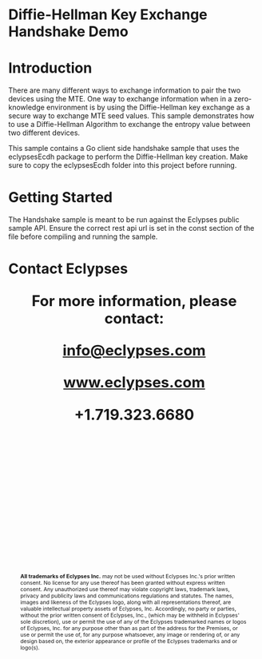# Diffie-Hellman Key Exchange Handshake Demo    

# Introduction
There are many different ways to exchange information to pair the two devices using the MTE. One way to exchange information when in a zero-knowledge environment is by using the Diffie-Hellman key exchange as a secure way to exchange MTE seed values. This sample demonstrates how to use a Diffie-Hellman Algorithm to exchange the entropy value between two different devices.

This sample contains a Go client side handshake sample that uses the eclypsesEcdh package to perform the Diffie-Hellman key creation. Make sure to copy the eclypsesEcdh folder into this project before running.

# Getting Started
The Handshake sample is meant to be run against the Eclypses public sample API. Ensure the correct rest api url is set in the const section of the file before compiling and running the sample.

<div style="page-break-after: always; break-after: page;"></div>

# Contact Eclypses

<p align="center" style="font-weight: bold; font-size: 22pt;">For more information, please contact:</p>
<p align="center" style="font-weight: bold; font-size: 22pt;"><a href="mailto:info@eclypses.com">info@eclypses.com</a></p>
<p align="center" style="font-weight: bold; font-size: 22pt;"><a href="https://www.eclypses.com">www.eclypses.com</a></p>
<p align="center" style="font-weight: bold; font-size: 22pt;">+1.719.323.6680</p>

<p style="font-size: 8pt; margin-bottom: 0; margin: 300px 24px 30px 24px; " >
<b>All trademarks of Eclypses Inc.</b> may not be used without Eclypses Inc.'s prior written consent. No license for any use thereof has been granted without express written consent. Any unauthorized use thereof may violate copyright laws, trademark laws, privacy and publicity laws and communications regulations and statutes. The names, images and likeness of the Eclypses logo, along with all representations thereof, are valuable intellectual property assets of Eclypses, Inc. Accordingly, no party or parties, without the prior written consent of Eclypses, Inc., (which may be withheld in Eclypses' sole discretion), use or permit the use of any of the Eclypses trademarked names or logos of Eclypses, Inc. for any purpose other than as part of the address for the Premises, or use or permit the use of, for any purpose whatsoever, any image or rendering of, or any design based on, the exterior appearance or profile of the Eclypses trademarks and or logo(s).
</p>